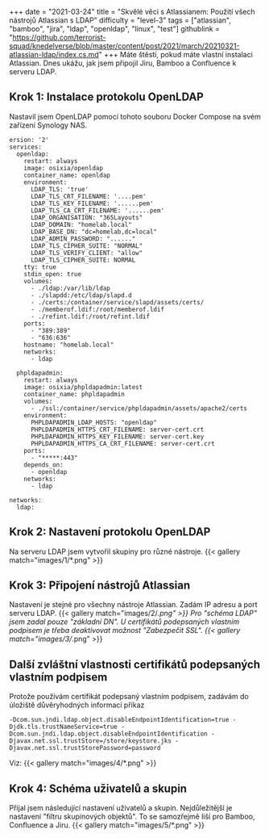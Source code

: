 +++
date = "2021-03-24"
title = "Skvělé věci s Atlassianem: Použití všech nástrojů Atlassian s LDAP"
difficulty = "level-3"
tags = ["atlassian", "bamboo", "jira", "ldap", "openldap", "linux", "test"]
githublink = "https://github.com/terrorist-squad/knedelverse/blob/master/content/post/2021/march/20210321-atlassian-ldap/index.cs.md"
+++
Máte štěstí, pokud máte vlastní instalaci Atlassian. Dnes ukážu, jak jsem připojil Jiru, Bamboo a Confluence k serveru LDAP.
## Krok 1: Instalace protokolu OpenLDAP
Nastavil jsem OpenLDAP pomocí tohoto souboru Docker Compose na svém zařízení Synology NAS.
```
ersion: '2'
services:
  openldap:
    restart: always
    image: osixia/openldap
    container_name: openldap
    environment:
      LDAP_TLS: 'true'
      LDAP_TLS_CRT_FILENAME: '....pem'
      LDAP_TLS_KEY_FILENAME: '......pem'
      LDAP_TLS_CA_CRT_FILENAME: '......pem'
      LDAP_ORGANISATION: "365Layouts"
      LDAP_DOMAIN: "homelab.local"
      LDAP_BASE_DN: "dc=homelab,dc=local"
      LDAP_ADMIN_PASSWORD: "......"
      LDAP_TLS_CIPHER_SUITE: "NORMAL"
      LDAP_TLS_VERIFY_CLIENT: "allow"
      LDAP_TLS_CIPHER_SUITE: NORMAL
    tty: true
    stdin_open: true
    volumes:
      - ./ldap:/var/lib/ldap
      - ./slapdd:/etc/ldap/slapd.d
      - ./certs:/container/service/slapd/assets/certs/
      - ./memberof.ldif:/root/memberof.ldif
      - ./refint.ldif:/root/refint.ldif
    ports:
      - "389:389"
      - "636:636"
    hostname: "homelab.local"
    networks:
      - ldap

  phpldapadmin:
    restart: always
    image: osixia/phpldapadmin:latest
    container_name: phpldapadmin
    volumes:
      - ./ssl:/container/service/phpldapadmin/assets/apache2/certs
    environment:
      PHPLDAPADMIN_LDAP_HOSTS: "openldap"
      PHPLDAPADMIN_HTTPS_CRT_FILENAME: server-cert.crt
      PHPLDAPADMIN_HTTPS_KEY_FILENAME: server-cert.key
      PHPLDAPADMIN_HTTPS_CA_CRT_FILENAME: server-cert.crt
    ports:
      - "*****:443"
    depends_on:
      - openldap
    networks:
      - ldap

networks:
  ldap:

```

## Krok 2: Nastavení protokolu OpenLDAP
Na serveru LDAP jsem vytvořil skupiny pro různé nástroje.
{{< gallery match="images/1/*.png" >}}

## Krok 3: Připojení nástrojů Atlassian
Nastavení je stejné pro všechny nástroje Atlassian. Zadám IP adresu a port serveru LDAP.
{{< gallery match="images/2/*.png" >}}
Pro "schéma LDAP" jsem zadal pouze "základní DN". U certifikátů podepsaných vlastním podpisem je třeba deaktivovat možnost "Zabezpečit SSL".
{{< gallery match="images/3/*.png" >}}

## Další zvláštní vlastnosti certifikátů podepsaných vlastním podpisem
Protože používám certifikát podepsaný vlastním podpisem, zadávám do úložiště důvěryhodných informací příkaz
```
-Dcom.sun.jndi.ldap.object.disableEndpointIdentification=true -Djdk.tls.trustNameService=true -Dcom.sun.jndi.ldap.object.disableEndpointIdentification -Djavax.net.ssl.trustStore=/store/keystore.jks -Djavax.net.ssl.trustStorePassword=password

```
Viz:
{{< gallery match="images/4/*.png" >}}

## Krok 4: Schéma uživatelů a skupin
Přijal jsem následující nastavení uživatelů a skupin. Nejdůležitější je nastavení "filtru skupinových objektů". To se samozřejmě liší pro Bamboo, Confluence a Jiru.
{{< gallery match="images/5/*.png" >}}